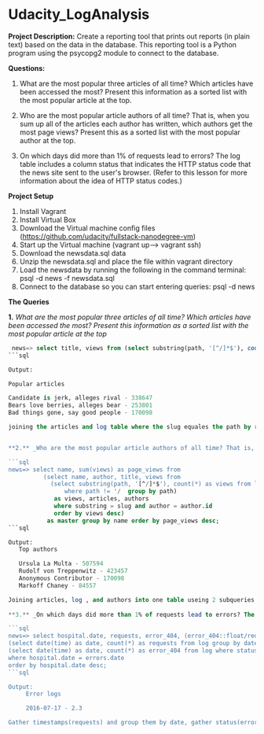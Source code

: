 # Udacity_LogAnalysis

**Project Description:**
Create a reporting tool that prints out reports (in plain text) based on the data in the database. This reporting tool is a Python program using the psycopg2 module to connect to the database.

**Questions:**
1. What are the most popular three articles of all time? Which articles have been accessed the most? Present this information as a sorted list with the most popular article at the top.

2. Who are the most popular article authors of all time? That is, when you sum up all of the articles each author has written, which authors get the most page views? Present this as a sorted list with the most popular author at the top.

3. On which days did more than 1% of requests lead to errors? The log table includes a column status that indicates the HTTP status code that the news site sent to the user's browser. (Refer to this lesson for more information about the idea of HTTP status codes.)

**Project Setup**
1. Install Vagrant 
2. Install Virtual Box
3. Download the Virtual machine config files (https://github.com/udacity/fullstack-nanodegree-vm)
4. Start up the Virtual machine (vagrant up--> vagrant ssh)
5. Download the newsdata.sql data 
6. Unzip the newsdata.sql and place the file within vagrant directory
7. Load the newsdata by running the following in the command terminal: psql -d news -f newsdata.sql
8. Connect to the database so you can start entering queries: psql -d news


**The Queries**

**1.** _What are the most popular three articles of all time? Which articles have been accessed the most? Present this information as a sorted list with the most popular article at the top_

```sql
 news=> select title, views from (select substring(path, '[^/]*$'), count(*) as views from log where path !='/' group by path) as views, articles where substring = slug order by views desc limit 3;
```sql

Output:

Popular articles

Candidate is jerk, alleges rival - 338647
Bears love berries, alleges bear - 253801
Bad things gone, say good people - 170098

joining the articles and log table where the slug equales the path by removing the '/article/' from the path by starting the after the / and removing any incomplete path's with does not equal '/'. 


**2.** _Who are the most popular article authors of all time? That is, when you sum up all of the articles each author has written, which authors get the most page views? Present this as a sorted list with the most popular author at the top._

```sql
news=> select name, sum(views) as page_views from
          (select name, author, title, views from 
            (select substring(path, '[^/]*$'), count(*) as views from log
                where path != '/  group by path)
             as views, articles, authors 
             where substring = slug and author = author.id
             order by views desc)
           as master group by name order by page_views desc;
```sql

Output:
   Top authors

   Ursula La Multa - 507594
   Rudolf von Treppenwitz - 423457
   Anonymous Contributor - 170098
   Markoff Chaney - 84557 

Joining articles, log , and authors into one table useing 2 subqueries. The first being the subquery from question 1 the second is modified to join where the substring(path) equales the slug as well as where the the author = author(id). We then parse this master table down to just name and and sum of views for each author grouping by name from authors table and page views. 
 
**3.** _On which days did more than 1% of requests lead to errors? The log table includes a column status that indicates the HTTP status code that the news site sent to the user's browser._

```sql
news=> select hospital.date, requests, error_404, (error_404::float/requests::float * 100) as error_rate from
(select date(time) as date, count(*) as requests from log group by date) as hospital,
(select date(time) as date, count(*) as error_404 from log where status = '404 NOT FOUND' group by date) as errors
where hospital.date = errors.date
order by hospital.date desc; 
```sql

Output:
     Error logs

     2016-07-17 - 2.3

Gather timestamps(requests) and group them by date, gather status(error_404) that display the "404 NOT FOUND' error, and divide the error_404 column by requests to get the error_rate. 




































